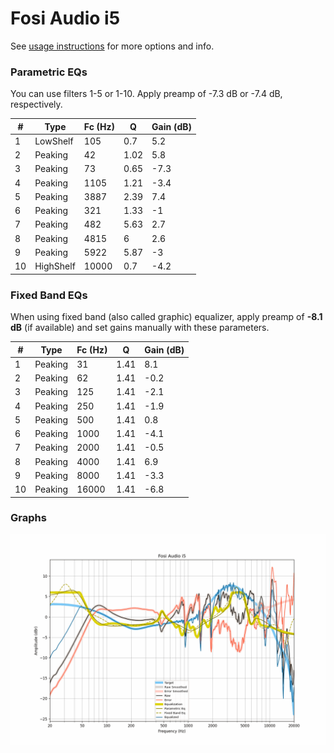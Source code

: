 # Fosi Audio i5
See [usage instructions](https://github.com/jaakkopasanen/AutoEq#usage) for more options and info.

### Parametric EQs
You can use filters 1-5 or 1-10. Apply preamp of -7.3 dB or -7.4 dB, respectively.

|   # | Type      |   Fc (Hz) |    Q |   Gain (dB) |
|-----|-----------|-----------|------|-------------|
|   1 | LowShelf  |       105 | 0.7  |         5.2 |
|   2 | Peaking   |        42 | 1.02 |         5.8 |
|   3 | Peaking   |        73 | 0.65 |        -7.3 |
|   4 | Peaking   |      1105 | 1.21 |        -3.4 |
|   5 | Peaking   |      3887 | 2.39 |         7.4 |
|   6 | Peaking   |       321 | 1.33 |        -1   |
|   7 | Peaking   |       482 | 5.63 |         2.7 |
|   8 | Peaking   |      4815 | 6    |         2.6 |
|   9 | Peaking   |      5922 | 5.87 |        -3   |
|  10 | HighShelf |     10000 | 0.7  |        -4.2 |

### Fixed Band EQs
When using fixed band (also called graphic) equalizer, apply preamp of **-8.1 dB** (if available) and set gains manually with these parameters.

|   # | Type    |   Fc (Hz) |    Q |   Gain (dB) |
|-----|---------|-----------|------|-------------|
|   1 | Peaking |        31 | 1.41 |         8.1 |
|   2 | Peaking |        62 | 1.41 |        -0.2 |
|   3 | Peaking |       125 | 1.41 |        -2.1 |
|   4 | Peaking |       250 | 1.41 |        -1.9 |
|   5 | Peaking |       500 | 1.41 |         0.8 |
|   6 | Peaking |      1000 | 1.41 |        -4.1 |
|   7 | Peaking |      2000 | 1.41 |        -0.5 |
|   8 | Peaking |      4000 | 1.41 |         6.9 |
|   9 | Peaking |      8000 | 1.41 |        -3.3 |
|  10 | Peaking |     16000 | 1.41 |        -6.8 |

### Graphs
![](./Fosi%20Audio%20i5.png)
